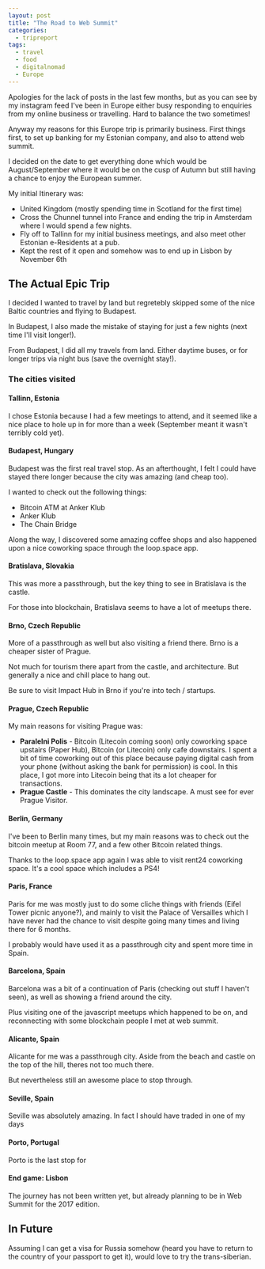 ```yaml
---
layout: post
title: "The Road to Web Summit"
categories:
  - tripreport
tags:
  - travel
  - food
  - digitalnomad
  - Europe
---
```


Apologies for the lack of posts in the last few months, but as you can see by my instagram feed I've been in Europe either busy responding to enquiries from my online business or travelling. Hard to balance the two sometimes!

Anyway my reasons for this Europe trip is primarily business. First things first, to set up banking for my Estonian company, and also to attend web summit.

I decided on the date to get everything done which would be August/September where it would be on the cusp of Autumn but still having a chance to enjoy the European summer.

My initial Itinerary was:

* United Kingdom (mostly spending time in Scotland for the first time)
* Cross the Chunnel tunnel into France and ending the trip in Amsterdam where I would spend a few nights.
* Fly off to Tallinn for my initial business meetings, and also meet other Estonian e-Residents at a pub.
* Kept the rest of it open and somehow was to end up in Lisbon by November 6th

## The Actual Epic Trip

I decided I wanted to travel by land but regretebly skipped some of the nice Baltic countries and flying to Budapest.

In Budapest, I also made the mistake of staying for just a few nights (next time I'll visit longer!).

From Budapest, I did all my travels from land. Either daytime buses, or for longer trips via night bus (save the overnight stay!).

### The cities visited

#### Tallinn, Estonia

I chose Estonia because I had a few meetings to attend, and it seemed like a nice place to hole up in for more than a week (September meant it wasn't terribly cold yet).

#### Budapest, Hungary

Budapest was the first real travel stop. As an afterthought, I felt I could have stayed there longer because the city was amazing (and cheap too).

I wanted to check out the following things:

* Bitcoin ATM at Anker Klub
* Anker Klub
* The Chain Bridge

Along the way, I discovered some amazing coffee shops and also happened upon a nice coworking space through the loop.space app.

#### Bratislava, Slovakia

This was more a passthrough, but the key thing to see in Bratislava is the castle.

For those into blockchain, Bratislava seems to have a lot of meetups there.

#### Brno, Czech Republic

More of a passthrough as well but also visiting a friend there. Brno is a cheaper sister of Prague.

Not much for tourism there apart from the castle, and architecture. But generally a nice and chill place to hang out.

Be sure to visit Impact Hub in Brno if you're into tech / startups.

#### Prague, Czech Republic

My main reasons for visiting Prague was:

* **Paralelni Polis** - Bitcoin (Litecoin coming soon) only coworking space upstairs (Paper Hub), Bitcoin (or Litecoin) only cafe downstairs. I spent a bit of time coworking out of this place because paying digital cash from your phone (without asking the bank for permission) is cool. In this place, I got more into Litecoin being that its a lot cheaper for transactions.
* **Prague Castle** - This dominates the city landscape. A must see for ever Prague Visitor.

####  Berlin, Germany

I've been to Berlin many times, but my main reasons was to check out the bitcoin meetup at Room 77, and a few other Bitcoin related things.

Thanks to the loop.space app again I was able to visit rent24 coworking space. It's a cool space which includes a PS4!

#### Paris, France

Paris for me was mostly just to do some cliche things with friends (Eifel Tower picnic anyone?), and mainly to visit the Palace of Versailles which I have never had the chance to visit despite going many times and living there for 6 months.

I probably would have used it as a passthrough city and spent more time in Spain.

#### Barcelona, Spain

Barcelona was a bit of a continuation of Paris (checking out stuff I haven't seen), as well as showing a friend around the city.

Plus visiting one of the javascript meetups which happened to be on, and reconnecting with some blockchain people I met at web summit.

#### Alicante, Spain

Alicante for me was a passthrough city. Aside from the beach and castle on the top of the hill, theres not too much there.

But nevertheless still an awesome place to stop through.

#### Seville, Spain

Seville was absolutely amazing. In fact I should have traded in one of my days

#### Porto, Portugal

Porto is the last stop for
#### End game: Lisbon

The journey has not been written yet, but already planning to be in Web Summit for the 2017 edition.

## In Future

Assuming I can get a visa for Russia somehow (heard you have to return to the country of your passport to get it), would love to try the trans-siberian.
